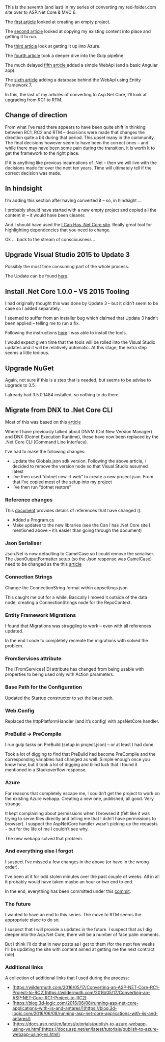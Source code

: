 This is the seventh (and last) in my series of converting my red-folder.com site over to ASP.Net Core &amp; MVC 6.

The [first article](/blog/converting-to-aspnet-core-part-1) looked at creating an empty project.

The [second article](/blog/converting-to-aspnet-core-part-2) looked at copying my existing content into place and getting it to run.

The [third article](/blog/converting-to-aspnet-core-part-3) look at getting it up into Azure.

The [fourth article](/blog/converting-to-aspnet-core-part-4) took a deeper dive into the Gulp pipeline.

The much delayed [fifth article ](/blog/converting-to-aspnet-core-part-5)added a simple WebApi (and a basic Angular app).

The [sixth article](/blog/converting-to-aspnet-core-part-6) adding a database behind the WebApi using Entity Framework 7.

In this, the last of my articles of converting to Asp.Net Core, I’ll look at upgrading from RC1 to RTM.

## Change of direction
From what I’ve read there appears to have been quite shift in thinking between RC1, RC2 and RTM – decisions were made that changes the direction quite a bit during that period.  This upset many in the community.  The final decisions however seem to have been the correct ones – and while there may have been some pain during the transition, it is worth it to get the framework to the right place.

If it is anything like previous incarnations of .Net – then we will live with the decisions made for over the next ten years.  Time will ultimately tell if the correct decision was made.

## In hindsight
I’m adding this section after having converted it – so, in hindsight …

I probably should have started with a new empty project and copied all the content in – it would have been cleaner.

And I should have used the [I Can Has .Net Core site](https://icanhasdot.net/).  Really great tool for highlighting dependencies that you need to change.

Ok … back to the stream of consciousness …

## Upgrade Visual Studio 2015 to Update 3
Possibly the most time consuming part of the whole process.

The Update can be found [here](https://www.visualstudio.com/en-us/news/releasenotes/vs2015-update3-vs).

## Install .Net Core 1.0.0 – VS 2015 Tooling
I had originally thought this was done by Update 3 – but it didn’t seem to be case so I added separately.

I seemed to suffer from an installer bug which claimed that Update 3 hadn’t been applied – telling me to run a fix.

Following the instructions [here](https://docs.microsoft.com/en-us/dotnet/articles/core/windows-prerequisites#issues) I was able to install the tools.

I would expect given time that the tools will be rolled into the Visual Studio updates and it will be relatively automatic.  At this stage, the extra step seems a little tedious.

## Upgrade NuGet
Again, not sure if this is a step that is needed, but seems to be advise to upgrade to 3.5.

I already had 3.5.0.1484 installed, so nothing to do there.

## Migrate from DNX to .Net Core CLI
Most of this was based on this [article](https://docs.microsoft.com/en-us/dotnet/articles/core/migrating-from-dnx)

Where I have previously talked about DNVM (Dot New Version Manager) and DNX (Dotnet Execution Runtime), these have now been replaced by the .Net Core CLI (Command Line Interface).

I’ve had to make the following changes:

* Update the Globals.json sdk version.  Following the above article, I decided to remove the version node so that Visual Studio assumed latest
* I’ve then used “dotnet new –t web” to create a new project.json.  From that I’ve copied most of the setup into my project
* I’ve then run “dotnet restore”

### Reference changes
This [document](https://docs.asp.net/en/latest/migration/rc1-to-rtm.html) provides details of references that have changed ().

* Added a Program.cs
* Make updates to the new libraries (see the Can I has .Net Core site I mentioned above – it’s easier than going through the document)

### Json Serialiser
Json.Net is now defaulting to CamelCase so I could remove the serialiser.  The JsonOutputFormatter setup (so the Json response was CamelCase) need to be changed as the this [article](http://maciejskuratowski.com/2016/03/07/asp-net-core-1-0-camel-case-json/)

### Connection Strings
Change the ConnectionString format within appsettings.json

This caught me out for a while.  Basically I moved it outside of the data node, creating a ConnectionStrings node for the RepoContext.

### Entity Framework Migrations
I found that Migrations was struggling to work – even with all references updated.

In the end I code to completely recreate the migrations with solved the problem.

### FromServices attribute
The [FromServices] DI attribute has changed from being usable with properties to being used only with Action parameters.

### Base Path for the Configuration
Updated the Startup constructor to set the base path.

### Web.Config
Replaced the httpPlatformHandler (and it’s config) with apsNetCore handler.

### PreBuild -> PreCompile
I run gulp tasks on PreBuild (setup in project.json) – or at least I had done.

Took a lot of digging to find that PreBuild had become PreCompile and the corresponding variables had changed as well.  Simple enough once you know how, but it took a lot of digging and blind luck that I found it mentioned in a Stackoverflow response.

### Azure
For reasons that completely escape me, I couldn’t get the project to work on the existing Azure webapp.  Creating a new one, published, all good.  Very strange.

It kept complaining about permissions when I browsed it (felt like it was trying to serve files directly and telling me that I didn’t have permissions to browser).  I suspect the AspNetCore handler wasn’t picking up the requests – but for the life of me I couldn’t see why.

The new webapp solved that problem.

### And everything else I forgot
I suspect I’ve missed a few changes in the above (or have in the wrong order).

I’ve been at it for odd stolen minutes over the past couple of weeks.  All in all it probably would have taken maybe an hour or two end to end.

In the end, everything has been committed under this [commit](https://github.com/Red-Folder/red-folder.com/commit/ca3633e07b0538e03ce76298943c2b6fae9091d6).

### The future
I wanted to have an end to this series.  The move to RTM seems the appropriate place to do so.

I suspect that I will provide a updates in the future.  I suspect that as I dig deeper into the Asp.Net Core, there will be a number of face palm moments.

But I think I’ll do that in new posts as I get to them (for the next few weeks I’ll be updating the site with content aimed at getting me the next contract role).

### Additional links
A collection of additional links that I used during the process:

* [https://wildermuth.com/2016/05/17/Converting-an-ASP-NET-Core-RC1-Project-to-RC2](https://wildermuth.com/2016/05/17/Converting-an-ASP-NET-Core-RC1-Project-to-RC2)
* [https://blog.3d-logic.com/2016/06/08/running-asp-net-core-applications-with-iis-and-antares/](https://blog.3d-logic.com/2016/06/08/running-asp-net-core-applications-with-iis-and-antares/)
* [https://docs.asp.net/en/latest/tutorials/publish-to-azure-webapp-using-vs.html](https://docs.asp.net/en/latest/tutorials/publish-to-azure-webapp-using-vs.html)
